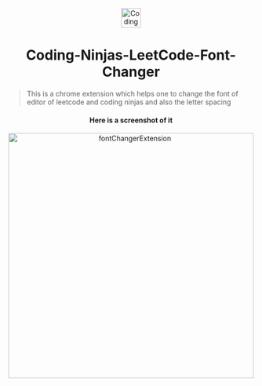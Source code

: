 <div align="center">
<img  src="https://github.com/das-kushal/Coding-Ninjas-LeetCode-Font-Changer/assets/86544278/69bca2e0-e98a-44d1-a865-67704f1548a7" alt="CodingNinjasLeetCode" height="40" />
<h1> Coding-Ninjas-LeetCode-Font-Changer </h1>
</div>


> This is a chrome extension which helps one to change the font of editor of leetcode and coding ninjas and also the letter spacing
<div align="center">
<h4>Here is a screenshot of it</h4> 
<img src="https://github.com/das-kushal/Coding-Ninjas-LeetCode-Font-Changer/assets/86544278/620ac282-3589-47e6-9855-8637f7a9914a" alt="fontChangerExtension" height="500px" />
</div>
